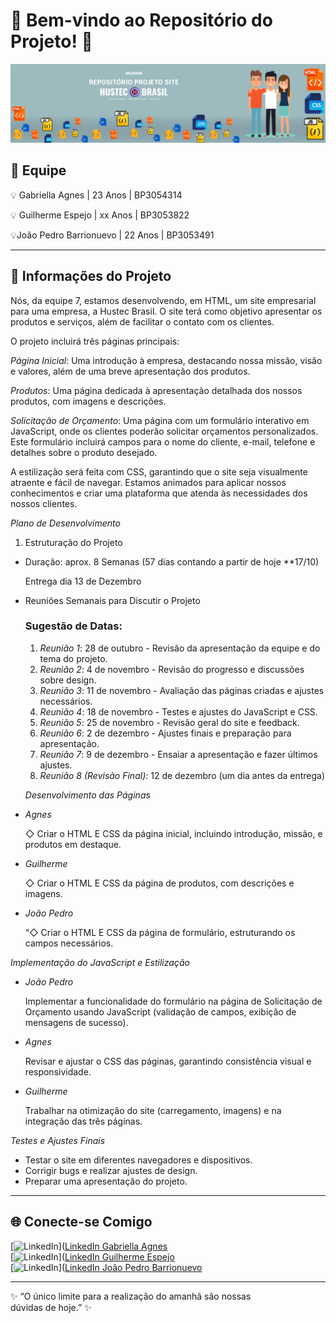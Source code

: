 # 🌟 Bem-vindo ao Repositório do Projeto! 🌟

![Header](https://github.com/Agnixx/BradWeb-Projeto/blob/main/reposit%C3%B3rio.png)  

## 🚀 Equipe 
💡 Gabriella Agnes | 23 Anos | BP3054314

💡 Guilherme Espejo | xx Anos | BP3053822  

💡João Pedro Barrionuevo | 22 Anos | BP3053491

---

## 📂 Informações do Projeto 

Nós, da equipe 7, estamos desenvolvendo, em HTML, um site empresarial para uma empresa, a Hustec Brasil. O site terá como objetivo apresentar os produtos e serviços, além de facilitar o contato com os clientes.

O projeto incluirá três páginas principais:

*Página Inicial*: Uma introdução à empresa, destacando nossa missão, visão e valores, além de uma breve apresentação dos produtos.

*Produtos*: Uma página dedicada à apresentação detalhada dos nossos produtos, com imagens e descrições.

*Solicitação de Orçamento*: Uma página com um formulário interativo em JavaScript, onde os clientes poderão solicitar orçamentos personalizados. Este formulário incluirá campos para o nome do cliente, e-mail, telefone e detalhes sobre o produto desejado.

A estilização será feita com CSS, garantindo que o site seja visualmente atraente e fácil de navegar. Estamos animados para aplicar nossos conhecimentos e criar uma plataforma que atenda às necessidades dos nossos clientes.

*Plano de Desenvolvimento*

1. Estruturação do Projeto
- Duração: aprox. 8 Semanas (57 dias contando a partir de hoje **17/10)
    
    Entrega dia 13 de Dezembro
    
- Reuniões Semanais para Discutir o Projeto
    
    ### Sugestão de Datas:
    
    1. *Reunião 1*: 28 de outubro - Revisão da apresentação da equipe e do tema do projeto.
    2. *Reunião 2*: 4 de novembro - Revisão do progresso e discussões sobre design.
    3. *Reunião 3*: 11 de novembro - Avaliação das páginas criadas e ajustes necessários.
    4. *Reunião 4*: 18 de novembro - Testes e ajustes do JavaScript e CSS.
    5. *Reunião 5*: 25 de novembro - Revisão geral do site e feedback.
    6. *Reunião 6*: 2 de dezembro - Ajustes finais e preparação para apresentação.
    7. *Reunião 7*: 9 de dezembro - Ensaiar a apresentação e fazer últimos ajustes.
    8. *Reunião 8 (Revisão Final)*: 12 de dezembro (um dia antes da entrega)

  *Desenvolvimento das Páginas* 

- *Agnes*
    
    ◇ Criar o HTML E CSS da página inicial, incluindo introdução, missão,  e produtos em destaque.
    
- *Guilherme*
    
    ◇ Criar o HTML E CSS da página de produtos, com descrições e imagens.
    
- *João Pedro*
    
    “◇ Criar o HTML E CSS da página de formulário, estruturando os campos necessários. 
    

*Implementação  do JavaScript e Estilização* 

- *João Pedro*
    
    Implementar a funcionalidade do formulário na página de Solicitação de Orçamento usando JavaScript (validação de campos, exibição de mensagens de sucesso).
    
- *Agnes*
    
    Revisar e ajustar o CSS das páginas, garantindo consistência visual e responsividade.
    
- *Guilherme*
    
    Trabalhar na otimização do site (carregamento, imagens) e na integração das três páginas.
    

*Testes e Ajustes Finais*

- Testar o site em diferentes navegadores e dispositivos.
- Corrigir bugs e realizar ajustes de design.
- Preparar uma apresentação do projeto.
---

## 🌐 Conecte-se Comigo  

[![LinkedIn](https://img.shields.io/badge/-LinkedIn-blue?logo=linkedin&logoColor=white&link=https://www.linkedin.com/in/seulinkedin/)]([LinkedIn Gabriella Agnes](https://www.linkedin.com/in/gabriella-agnes-oliveira-souza-b036151a9/)  
[![LinkedIn](https://img.shields.io/badge/-LinkedIn-blue?logo=linkedin&logoColor=white&link=https://www.linkedin.com/in/seulinkedin/)]([LinkedIn Guilherme Espejo](https://www.linkedin.com/in/guilherme-espejo-088200292/)  
[![LinkedIn](https://img.shields.io/badge/-LinkedIn-blue?logo=linkedin&logoColor=white&link=https://www.linkedin.com/in/seulinkedin/)]([LinkedIn João Pedro Barrionuevo](https://www.linkedin.com/in/jo%C3%A3o-pedro-ferreira-barrionuevo-726585245/)  

---

✨ “O único limite para a realização do amanhã são nossas dúvidas de hoje.” ✨
